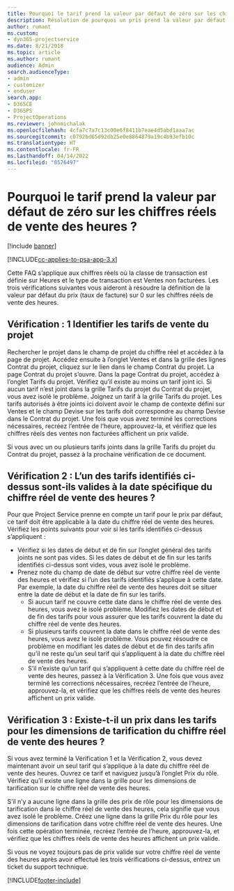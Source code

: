 ```yaml
---
title: Pourquoi le tarif prend la valeur par défaut de zéro sur les chiffres réels de vente des heures ?
description: Résolution de pourquoi un pris prend la valeur par défaut de 0 sur les chiffres réels des ventes des heures.
author: rumant
ms.custom:
- dyn365-projectservice
ms.date: 8/21/2018
ms.topic: article
ms.author: rumant
audience: Admin
search.audienceType:
- admin
- customizer
- enduser
search.app:
- D365CE
- D365PS
- ProjectOperations
ms.reviewer: johnmichalak
ms.openlocfilehash: 4cfa7c7a7c13c00e6f8411b7eae4d5abd1aaa7ac
ms.sourcegitcommit: c0792bd65d92db25e0e8864879a19c4b93efb10c
ms.translationtype: HT
ms.contentlocale: fr-FR
ms.lasthandoff: 04/14/2022
ms.locfileid: "8576497"
---
```

# <a name="why-is-price-defaulting-to-zero-on-time-sales-actuals"></a>Pourquoi le tarif prend la valeur par défaut de zéro sur les chiffres réels de vente des heures ?

[!include [banner](../includes/psa-now-project-operations.md)]

[!INCLUDE[cc-applies-to-psa-app-3.x](../includes/cc-applies-to-psa-app-3x.md)]

Cette FAQ s’applique aux chiffres réels où la classe de transaction est définie sur Heures et le type de transaction est Ventes non facturées. Les trois vérifications suivantes vous aideront à résoudre la définition de la valeur par défaut du prix (taux de facture) sur 0 sur les chiffres réels de vente des heures.

## <a name="check-1-identify-the-sales-price-list-for-the-project"></a>Vérification : 1 Identifier les tarifs de vente du projet

Rechercher le projet dans le champ de projet du chiffre réel et accédez à la page de projet. Accédez ensuite à l’onglet Ventes et dans la grille des lignes Contrat du projet, cliquez sur le lien dans le champ Contrat du projet. La page Contrat du projet s’ouvre. Dans la page Contrat du projet, accédez à l’onglet Tarifs du projet. Vérifiez qu’il existe au moins un tarif joint ici. Si aucun tarif n’est joint dans la grille Tarifs du projet du Contrat du projet, vous avez isolé le problème. Joignez un tarif à la grille Tarifs du projet. Les tarifs autorisés à être joints ici doivent avoir le champ de contexte défini sur Ventes et le champ Devise sur les tarifs doit correspondre au champ Devise dans le Contrat du projet. Une fois que vous avez terminé les corrections nécessaires, recréez l’entrée de l’heure, approuvez-la, et vérifiez que les chiffres réels des ventes non facturées affichent un prix valide. 

Si vous avec un ou plusieurs tarifs joints dans la grille Tarifs du projet du Contrat du projet, passez à la prochaine vérification de ce document.

## <a name="check-2-are-any-of-the-price-lists-identified-above-valid-for-the-specific-date-of-the-time-sales-actual"></a>Vérification 2 : L’un des tarifs identifiés ci-dessus sont-ils valides à la date spécifique du chiffre réel de vente des heures ?

Pour que Project Service prenne en compte un tarif pour le prix par défaut, ce tarif doit être applicable à la date du chiffre réel de vente des heures. Vérifiez les points suivants pour voir si les tarifs identifiés ci-dessus s’appliquent :
- Vérifiez si les dates de début et de fin sur l’onglet général des tarifs joints ne sont pas vides. Si les dates de début et de fin sur les tarifs identifiés ci-dessus sont vides, vous avez isolé le problème. 
- Prenez note du champ de date de début sur votre chiffre réel de vente des heures et vérifiez si l’un des tarifs identifiés s’applique à cette date. Par exemple, la date du chiffre réel de vente des heures doit se situer entre la date de début et la date de fin sur les tarifs. 
    - Si aucun tarif ne couvre cette date dans le chiffre réel de vente des heures, vous avez le isolé problème. Modifiez les dates de début et de fin des tarifs pour vous assurer que les tarifs couvrent la date du chiffre réel de vente des heures. 
    - Si plusieurs tarifs couvrent la date dans le chiffre réel de vente des heures, vous avez le isolé problème. Vous pouvez résoudre ce problème en modifiant les dates de début et de fin des tarifs afin qu’il ne reste qu’un seul tarif qui s’appliquent à la date du chiffre réel de vente des heures. 
    - S’il n’existe qu’un tarif qui s’appliquent à cette date du chiffre réel de vente des heures, passez à la Vérification 3.
Une fois que vous avez terminé les corrections nécessaires, recréez l’entrée de l’heure, approuvez-la, et vérifiez que les chiffres réels de vente des heures affichent un prix valide.

## <a name="check-3-is-there-a-price-in-the-price-list-for-the-pricing-dimensions-on-the-time-sales-actual"></a>Vérification 3 : Existe-t-il un prix dans les tarifs pour les dimensions de tarification du chiffre réel de vente des heures ?

Si vous avez terminé la Vérification 1 et la Vérification 2, vous devez maintenant avoir un seul tarif qui s’applique à la date du chiffre réel de vente des heures. Ouvrez ce tarif et naviguez jusqu’à l’onglet Prix du rôle. Vérifiez qu’il existe une ligne dans la grille pour les dimensions de tarification sur le chiffre réel de vente des heures.

S’il n’y a aucune ligne dans la grille des prix de rôle pour les dimensions de tarification dans le chiffre réel de vente des heures, cela signifie que vous avez isolé le problème. Créez une ligne dans la grille Prix du rôle pour les dimensions de tarification dans votre chiffre réel de vente des heures. Une fois cette opération terminée, recréez l’entrée de l’heure, approuvez-la, et vérifiez que les chiffres réels de vente des heures affichent un prix valide.

Si vous ne voyez toujours pas de prix valide sur votre chiffre réel de vente des heures après avoir effectué les trois vérifications ci-dessus, entrez un ticket du support technique. 



[!INCLUDE[footer-include](../includes/footer-banner.md)]
